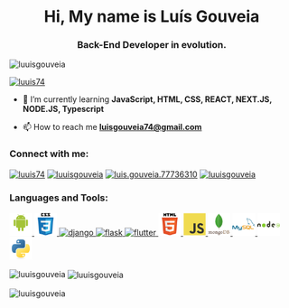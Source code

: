 <h1 align="center">Hi, My name is Luís Gouveia</h1>
<h3 align="center">Back-End Developer in evolution.</h3>

<p align="left"> <img src="https://komarev.com/ghpvc/?username=luuisgouveia&label=Profile%20views&color=0e75b6&style=flat" alt="luuisgouveia" /> </p>

<p align="left"> <a href="https://twitter.com/luuis74" target="blank"><img src="https://img.shields.io/twitter/follow/luuis74?logo=twitter&style=for-the-badge" alt="luuis74" /></a> </p>

- 🌱 I’m currently learning **JavaScript, HTML, CSS, REACT, NEXT.JS, NODE.JS, Typescript**

- 📫 How to reach me **luisgouveia74@gmail.com**

<h3 align="left">Connect with me:</h3>
<p align="left">
<a href="https://twitter.com/luuis74" target="blank"><img align="center" src="https://raw.githubusercontent.com/rahuldkjain/github-profile-readme-generator/master/src/images/icons/Social/twitter.svg" alt="luuis74" height="30" width="40" /></a>
<a href="https://linkedin.com/in/luuisgouveia" target="blank"><img align="center" src="https://raw.githubusercontent.com/rahuldkjain/github-profile-readme-generator/master/src/images/icons/Social/linked-in-alt.svg" alt="luuisgouveia" height="30" width="40" /></a>
<a href="https://fb.com/luis.gouveia.77736310" target="blank"><img align="center" src="https://raw.githubusercontent.com/rahuldkjain/github-profile-readme-generator/master/src/images/icons/Social/facebook.svg" alt="luis.gouveia.77736310" height="30" width="40" /></a>
<a href="https://instagram.com/luuisgouveia" target="blank"><img align="center" src="https://raw.githubusercontent.com/rahuldkjain/github-profile-readme-generator/master/src/images/icons/Social/instagram.svg" alt="luuisgouveia" height="30" width="40" /></a>
</p>

<h3 align="left">Languages and Tools:</h3>
<p align="left"> <a href="https://developer.android.com" target="_blank" rel="noreferrer"> <img src="https://raw.githubusercontent.com/devicons/devicon/master/icons/android/android-original-wordmark.svg" alt="android" width="40" height="40"/> </a> <a href="https://www.w3schools.com/css/" target="_blank" rel="noreferrer"> <img src="https://raw.githubusercontent.com/devicons/devicon/master/icons/css3/css3-original-wordmark.svg" alt="css3" width="40" height="40"/> </a> <a href="https://www.djangoproject.com/" target="_blank" rel="noreferrer"> <img src="https://cdn.worldvectorlogo.com/logos/django.svg" alt="django" width="40" height="40"/> </a> <a href="https://flask.palletsprojects.com/" target="_blank" rel="noreferrer"> <img src="https://www.vectorlogo.zone/logos/pocoo_flask/pocoo_flask-icon.svg" alt="flask" width="40" height="40"/> </a> <a href="https://flutter.dev" target="_blank" rel="noreferrer"> <img src="https://www.vectorlogo.zone/logos/flutterio/flutterio-icon.svg" alt="flutter" width="40" height="40"/> </a> <a href="https://www.w3.org/html/" target="_blank" rel="noreferrer"> <img src="https://raw.githubusercontent.com/devicons/devicon/master/icons/html5/html5-original-wordmark.svg" alt="html5" width="40" height="40"/> </a> <a href="https://developer.mozilla.org/en-US/docs/Web/JavaScript" target="_blank" rel="noreferrer"> <img src="https://raw.githubusercontent.com/devicons/devicon/master/icons/javascript/javascript-original.svg" alt="javascript" width="40" height="40"/> </a> <a href="https://www.mongodb.com/" target="_blank" rel="noreferrer"> <img src="https://raw.githubusercontent.com/devicons/devicon/master/icons/mongodb/mongodb-original-wordmark.svg" alt="mongodb" width="40" height="40"/> </a> <a href="https://www.mysql.com/" target="_blank" rel="noreferrer"> <img src="https://raw.githubusercontent.com/devicons/devicon/master/icons/mysql/mysql-original-wordmark.svg" alt="mysql" width="40" height="40"/> </a> <a href="https://nodejs.org" target="_blank" rel="noreferrer"> <img src="https://raw.githubusercontent.com/devicons/devicon/master/icons/nodejs/nodejs-original-wordmark.svg" alt="nodejs" width="40" height="40"/> </a> <a href="https://www.python.org" target="_blank" rel="noreferrer"> <img src="https://raw.githubusercontent.com/devicons/devicon/master/icons/python/python-original.svg" alt="python" width="40" height="40"/> </a> </p>

<p><img align="left" src="https://github-readme-stats.vercel.app/api/top-langs?username=luuisgouveia&show_icons=true&theme=tokyonight&locale=en&layout=compact" alt="luuisgouveia" /></p>

<p>&nbsp;<img align="center" src="https://github-readme-stats.vercel.app/api?username=luuisgouveia&show_icons=true&theme=tokyonight&locale=en" alt="luuisgouveia" /></p>

<p><img align="center" src="https://github-readme-streak-stats.herokuapp.com/?user=luuisgouveia&theme=tokyonight&" alt="luuisgouveia" /></p>
